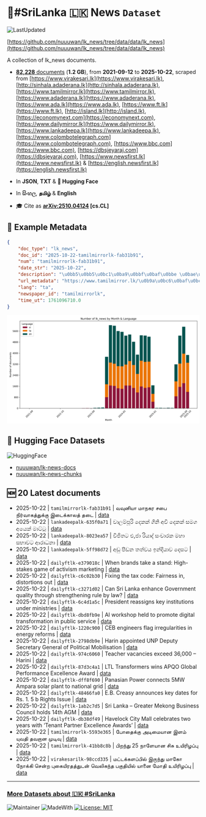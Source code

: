 # 📄#SriLanka 🇱🇰 News `Dataset`

![LastUpdated](https://img.shields.io/badge/last_updated-2025--10--22_07:14:14-green)

[https://github.com/nuuuwan/lk_news/tree/data/data/lk_news](https://github.com/nuuuwan/lk_news/tree/data/data/lk_news)

A collection of lk_news documents.

- [**82,228** documents](https://github.com/nuuuwan/lk_news/tree/data/data/lk_news) (**1.2 GB**), from **2021-09-12** to **2025-10-22**, scraped from [https://www.virakesari.lk](https://www.virakesari.lk), [http://sinhala.adaderana.lk](http://sinhala.adaderana.lk), [https://www.tamilmirror.lk](https://www.tamilmirror.lk), [https://www.adaderana.lk](https://www.adaderana.lk), [https://www.ada.lk](https://www.ada.lk), [https://www.ft.lk](https://www.ft.lk), [http://island.lk](http://island.lk), [https://economynext.com](https://economynext.com), [https://www.dailymirror.lk](https://www.dailymirror.lk), [https://www.lankadeepa.lk](https://www.lankadeepa.lk), [https://www.colombotelegraph.com](https://www.colombotelegraph.com), [https://www.bbc.com](https://www.bbc.com), [https://dbsjeyaraj.com](https://dbsjeyaraj.com), [https://www.newsfirst.lk](https://www.newsfirst.lk) & [https://english.newsfirst.lk](https://english.newsfirst.lk)

- In **JSON**, **TXT** & **🤗 Hugging Face**

- In **සිංහල**, **தமிழ்** & **English**

- 🎓 Cite as **[arXiv:2510.04124](https://arxiv.org/abs/2510.04124) [cs.CL]**

## 📝 Example Metadata

```json
{
    "doc_type": "lk_news",
    "doc_id": "2025-10-22-tamilmirrorlk-fab31b91",
    "num": "tamilmirrorlk-fab31b91",
    "date_str": "2025-10-22",
    "description": "\u0bb5\u0bb5\u0bc1\u0ba9\u0bbf\u0baf\u0bbe \u0bae\u0bbe\u0ba8\u0b95\u0bb0 \u0b9a\u0baa\u0bc8 \u0ba8\u0bbf\u0bb0\u0bcd\u0bb5\u0bbe\u0b95\u0ba4\u0bcd\u0ba4\u0bc1\u0b95\u0bcd\u0b95\u0bc1  \u0b87\u0b9f\u0bc8\u0b95\u0bcd\u0b95\u0bbe\u0bb2\u0ba4\u0bcd \u0ba4\u0b9f\u0bc8",
    "url_metadata": "https://www.tamilmirror.lk/\u0b9a\u0bc6\u0baf\u0bcd\u0ba4\u0bbf\u0b95\u0bb3\u0bcd/\u0bb5\u0bb5\u0bc1\u0ba9\u0bbf\u0baf\u0bbe-\u0bae\u0bbe\u0ba8\u0b95\u0bb0-\u0b9a\u0baa\u0bc8-\u0ba8\u0bbf\u0bb0\u0bcd\u0bb5\u0bbe\u0b95\u0ba4\u0bcd\u0ba4\u0bc1\u0b95\u0bcd\u0b95\u0bc1-\u0b87\u0b9f\u0bc8\u0b95\u0bcd\u0b95\u0bbe\u0bb2\u0ba4\u0bcd-\u0ba4\u0b9f\u0bc8/175-366635",
    "lang": "ta",
    "newspaper_id": "tamilmirrorlk",
    "time_ut": 1761096710.0
}
```

![Chart](https://raw.githubusercontent.com/nuuuwan/lk_news/refs/heads/data/data/lk_news/docs_by_month_and_lang.png)

## 🤗 Hugging Face Datasets

![HuggingFace](https://img.shields.io/badge/-HuggingFace-FDEE21?style=for-the-badge&logo=HuggingFace)

- [nuuuwan/lk-news-docs](https://huggingface.co/datasets/nuuuwan/lk-news-docs)
- [nuuuwan/lk-news-chunks](https://huggingface.co/datasets/nuuuwan/lk-news-chunks)

## 🆕 20 Latest documents

- 2025-10-22 | `tamilmirrorlk-fab31b91` | வவுனியா மாநகர சபை நிர்வாகத்துக்கு  இடைக்காலத் தடை | [data](https://github.com/nuuuwan/lk_news/tree/data/data/lk_news/2020s/2025/2025-10-22-tamilmirrorlk-fab31b91)
- 2025-10-22 | `lankadeepalk-635f0a71` | වාලම්පූරි දෙකක් ගිනි අවි දෙකක් සමග අයෙක් මාට්ටු | [data](https://github.com/nuuuwan/lk_news/tree/data/data/lk_news/2020s/2025/2025-10-22-lankadeepalk-635f0a71)
- 2025-10-22 | `lankadeepalk-8023ea57` | විජිතට එ,ජා රියාද් සංචාරක මහා සභාවට ආරාධනා | [data](https://github.com/nuuuwan/lk_news/tree/data/data/lk_news/2020s/2025/2025-10-22-lankadeepalk-8023ea57)
- 2025-10-22 | `lankadeepalk-5ff98d72` | අඩු පීඩන තත්වය ඉන්දියාව දෙසට | [data](https://github.com/nuuuwan/lk_news/tree/data/data/lk_news/2020s/2025/2025-10-22-lankadeepalk-5ff98d72)
- 2025-10-22 | `dailyftlk-e379018c` | When brands take a stand: High-stakes game of activism marketing | [data](https://github.com/nuuuwan/lk_news/tree/data/data/lk_news/2020s/2025/2025-10-22-dailyftlk-e379018c)
- 2025-10-22 | `dailyftlk-c6c02b30` | Fixing the tax code: Fairness in, distortions out | [data](https://github.com/nuuuwan/lk_news/tree/data/data/lk_news/2020s/2025/2025-10-22-dailyftlk-c6c02b30)
- 2025-10-22 | `dailyftlk-c3271d02` | Can Sri Lanka enhance Government quality through strengthening rule by law? | [data](https://github.com/nuuuwan/lk_news/tree/data/data/lk_news/2020s/2025/2025-10-22-dailyftlk-c3271d02)
- 2025-10-22 | `dailyftlk-6c4d1a5c` | President reassigns key institutions under ministries | [data](https://github.com/nuuuwan/lk_news/tree/data/data/lk_news/2020s/2025/2025-10-22-dailyftlk-6c4d1a5c)
- 2025-10-22 | `dailyftlk-dbd8fb9e` | AI workshop held to promote digital transformation in public service | [data](https://github.com/nuuuwan/lk_news/tree/data/data/lk_news/2020s/2025/2025-10-22-dailyftlk-dbd8fb9e)
- 2025-10-22 | `dailyftlk-1220c900` | CEB engineers flag irregularities in energy reforms | [data](https://github.com/nuuuwan/lk_news/tree/data/data/lk_news/2020s/2025/2025-10-22-dailyftlk-1220c900)
- 2025-10-22 | `dailyftlk-2798db9e` | Harin appointed UNP Deputy Secretary General of Political Mobilisation | [data](https://github.com/nuuuwan/lk_news/tree/data/data/lk_news/2020s/2025/2025-10-22-dailyftlk-2798db9e)
- 2025-10-22 | `dailyftlk-974c6060` | Teacher vacancies exceed 36,000 – Harini | [data](https://github.com/nuuuwan/lk_news/tree/data/data/lk_news/2020s/2025/2025-10-22-dailyftlk-974c6060)
- 2025-10-22 | `dailyftlk-87d3c4a1` | LTL Transformers wins APQO Global Performance Excellence Award | [data](https://github.com/nuuuwan/lk_news/tree/data/data/lk_news/2020s/2025/2025-10-22-dailyftlk-87d3c4a1)
- 2025-10-22 | `dailyftlk-dff8f690` | Panasian Power connects 5MW Ampara solar plant to national grid | [data](https://github.com/nuuuwan/lk_news/tree/data/data/lk_news/2020s/2025/2025-10-22-dailyftlk-dff8f690)
- 2025-10-22 | `dailyftlk-48466fa0` | E.B. Creasy announces key dates for Rs. 1. 5 b Rights Issue | [data](https://github.com/nuuuwan/lk_news/tree/data/data/lk_news/2020s/2025/2025-10-22-dailyftlk-48466fa0)
- 2025-10-22 | `dailyftlk-1ab2c7d5` | Sri Lanka – Greater Mekong Business Council holds 14th AGM | [data](https://github.com/nuuuwan/lk_news/tree/data/data/lk_news/2020s/2025/2025-10-22-dailyftlk-1ab2c7d5)
- 2025-10-22 | `dailyftlk-db38df49` | Havelock City Mall celebrates two years with ‘Tenant Partner Excellence Awards’ | [data](https://github.com/nuuuwan/lk_news/tree/data/data/lk_news/2020s/2025/2025-10-22-dailyftlk-db38df49)
- 2025-10-22 | `tamilmirrorlk-5593e365` | போதைக்கு அடிமையான இளம் யுவதி தவறான முடிவு | [data](https://github.com/nuuuwan/lk_news/tree/data/data/lk_news/2020s/2025/2025-10-22-tamilmirrorlk-5593e365)
- 2025-10-22 | `tamilmirrorlk-41bb8c8b` | பிறந்து 25 நாளேயான சிசு உயிரிழப்பு | [data](https://github.com/nuuuwan/lk_news/tree/data/data/lk_news/2020s/2025/2025-10-22-tamilmirrorlk-41bb8c8b)
- 2025-10-22 | `virakesarilk-98ccd335` | மட்டக்களப்பில் இருந்து மாகோ நோக்கி சென்ற புகையிரதத்துடன் வெலிகந்த பகுதியில் யானை மோதி உயிரிழப்பு | [data](https://github.com/nuuuwan/lk_news/tree/data/data/lk_news/2020s/2025/2025-10-22-virakesarilk-98ccd335)

---

### [More Datasets about 🇱🇰 #SriLanka](https://github.com/nuuuwan/lk_datasets)

![Maintainer](https://img.shields.io/badge/maintainer-nuuuwan-red)
![MadeWith](https://img.shields.io/badge/made_with-python-blue)
[![License: MIT](https://img.shields.io/badge/License-MIT-yellow.svg)](https://opensource.org/licenses/MIT)
